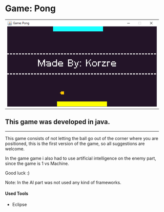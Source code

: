 # Game: Pong
<table><tr><td>
    <img src="image1.PNG" alt="ERRO">
</td></tr></table>

<h2>This game was developed in java.</h2>

---
This game consists of not letting the ball go out of the corner where
you are positioned, this is the first version of the game, so all 
suggestions are welcome.

In the game game i also had to use artificial intelligence on the enemy
part, since the game is 1 vs Machine.

Good luck :)

Note: In the AI part was not used any kind of frameworks.

<h4>Used Tools</h4>
<ul>
<li>Eclipse</li>
</ul>

